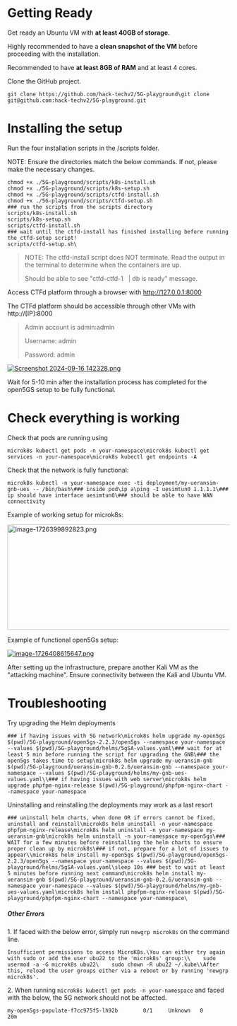 <h1 id="bkmrk-getting-ready">Getting Ready</h1>
<p id="bkmrk-get-a-ready-an-ubunt">Get ready an Ubuntu VM with <strong>at least 40GB of storage.</strong>&nbsp;</p>
<p id="bkmrk-highly-recommended-t">Highly recommended to have a <strong>clean snapshot of the VM</strong> before proceeding with the installation.</p>
<p id="bkmrk-recommended-to-have-">Recommended to have <strong>at least 8GB of RAM</strong> and at least 4 cores.&nbsp;</p>
<p id="bkmrk-clone-the-github-pro">Clone the GitHub project.&nbsp;</p>
<pre id="bkmrk-git-clone-https%3A%2F%2Fgi"><code class="language-shell">git clone https://github.com/hack-techv2/5G-playground\git clone git@github.com:hack-techv2/5G-playground.git</code></pre>
<h1 id="bkmrk-installing-the-setup">Installing the setup</h1>
<p id="bkmrk-run-the-two-installa">Run the four installation scripts in the /scripts folder.</p>
<p id="bkmrk-note%3A-ensure-the-dir">NOTE: Ensure the directories match the below commands. If not, please make the necessary changes.</p>
<pre id="bkmrk-.%2Fctfd-setup.sh.%2Fk8s"><code class="language-shell">chmod +x ./5G-playground/scripts/k8s-install.sh<br />chmod +x ./5G-playground/scripts/k8s-setup.sh<br />chmod +x ./5G-playground/scripts/ctfd-install.sh<br />chmod +x ./5G-playground/scripts/ctfd-setup.sh<br />### run the scripts from the scripts directory<br />scripts/k8s-install.sh<br />scripts/k8s-setup.sh<br />scripts/ctfd-install.sh<br />### wait until the ctfd-install has finished installing before running the ctfd-setup script!<br />scripts/ctfd-setup.sh\</code></pre>
<blockquote id="bkmrk-note%3A-the-ctfd-insta">
<p id="bkmrk-note%3A-the-ctfd-scrip">NOTE: The ctfd-install script does NOT terminate. Read the output in the terminal to determine when the containers are up.&nbsp;</p>
<p>Should be able to see "ctfd-ctfd-1 &nbsp; | db is ready" message.&nbsp;</p>
</blockquote>
<p id="bkmrk-access-ctfd-platform">Access CTFd platform through a browser with <a href="http://127.0.0.1:8000">http://127.0.0.1:8000</a></p>
<p id="bkmrk-the-ctfd-platform-sh">The CTFd platform should be accessible through other VMs with http://[IP]:8000</p>
<blockquote id="bkmrk-admin-account-is-adm">
<p>Admin account is admin:admin</p>
<p>Username: admin</p>
<p>Password: admin</p>
</blockquote>
<p id="bkmrk-"><a href="ctfd-1.png" target="_blank" rel="noopener"><img src="https://github.com/hack-techv2/5G-playground/blob/master/Images/ctfd-1.png" alt="Screenshot 2024-09-16 142328.png"></a></p>
<p id="bkmrk-wait-for-5-10-min-af">Wait for 5-10 min after the installation process has completed for the open5GS setup to be fully functional.</p>
<h1 id="bkmrk-check-everything-is-">Check everything is working</h1>
<p id="bkmrk-check-that-pods-are-">Check that pods are running using&nbsp;</p>
<pre id="bkmrk-microk8s-kubectl-get"><code class="language-shell">microk8s kubectl get pods -n your-namespace\microk8s kubectl get services -n your-namespace\microk8s kubectl get endpoints -A</code></pre>
<p id="bkmrk-check-that-the-netwo">Check that the network is fully functional:</p>
<pre id="bkmrk-kubectl-exec--it-dep"><code class="language-shell">microk8s kubectl -n your-namespace exec -ti deployment/my-ueransim-gnb-ues -- /bin/bash\### inside pod\ip a\ping -I uesimtun0 1.1.1.1\### ip should have interface uesimtun0\### should be able to have WAN connectivity</code></pre>
<p id="bkmrk-example-of-working-s">Example of working setup for microk8s:</p>
<p id="bkmrk--0"><a href="microk8s-working.png" target="_blank" rel="noopener"><img src="https://github.com/hack-techv2/5G-playground/blob/master/Images/microk8s-working.png" alt="image-1726399892823.png" width="524" height="238"></a></p>
<p id="bkmrk-example-of-functiona">Example of functional open5Gs setup:</p>
<p id="bkmrk--1"><a href="open5gs-working.png" target="_blank" rel="noopener"><img src="https://github.com/hack-techv2/5G-playground/blob/master/Images/open5gs-working.png" alt="image-1726408615647.png"></a></p>
<p id="bkmrk-%C2%A0-0">After setting up the infrastructure, prepare another Kali VM as the "attacking machine". Ensure connectivity between the Kali and Ubuntu VM.</p>
<h1 id="bkmrk-troubleshooting">Troubleshooting</h1>
<p id="bkmrk-try-upgrading-the-he">Try upgrading the Helm deployments</p>
<pre id="bkmrk-%23%23%23-if-having-issues"><code class="language-shell">### if having issues with 5G network\microk8s helm upgrade my-open5gs $(pwd)/5G-playground/open5gs-2.2.3/open5gs --namespace your-namespace --values $(pwd)/5G-playground/helms/5gSA-values.yaml\### wait for at least 5 min before running the script for upgrading the GNB\### the open5gs takes time to setup\microk8s helm upgrade my-ueransim-gnb $(pwd)/5G-playground/ueransim-gnb-0.2.6/ueransim-gnb --namespace your-namespace --values $(pwd)/5G-playground/helms/my-gnb-ues-values.yaml\\### if having issues with web server\microk8s helm upgrade phpfpm-nginx-release $(pwd)/5G-playground/phpfpm-nginx-chart --namespace your-namespace</code></pre>
<p id="bkmrk--2">Uninstalling and reinstalling the deployments may work as a last resort</p>
<pre id="bkmrk-%23%23%23-uninstall-helm-c"><code class="language-shell">### uninstall helm charts, when done OR if errors cannot be fixed, uninstall and reinstall\microk8s helm uninstall -n your-namespace phpfpm-nginx-release\microk8s helm uninstall -n your-namespace my-ueransim-gnb\microk8s helm uninstall -n your-namespace my-open5gs\### WAIT for a few minutes before reinstalling the helm charts to ensure proper clean up by microk8s\### if not, prepare for a lot of issues to appear\\microk8s helm install my-open5gs $(pwd)/5G-playground/open5gs-2.2.3/open5gs --namespace your-namespace --values $(pwd)/5G-playground/helms/5gSA-values.yaml\sleep 10s ### best to wait at least 5 minutes before running next command\microk8s helm install my-ueransim-gnb $(pwd)/5G-playground/ueransim-gnb-0.2.6/ueransim-gnb --namespace your-namespace --values $(pwd)/5G-playground/helms/my-gnb-ues-values.yaml\microk8s helm install phpfpm-nginx-release $(pwd)/5G-playground/phpfpm-nginx-chart --namespace your-namespace\</code></pre>
<h5 id="bkmrk-other-errors">Other Errors</h5>
<p id="bkmrk-1.-if-faced-with-the">1. If faced with the below error, simply run <code>newgrp microk8s</code> on the command line.&nbsp;</p>
<pre id="bkmrk-insufficient-permiss"><code class="language-shell">Insufficient permissions to access MicroK8s.\You can either try again with sudo or add the user ubu22 to the 'microk8s' group:\\&nbsp; &nbsp; sudo usermod -a -G microk8s ubu22\&nbsp; &nbsp; sudo chown -R ubu22 ~/.kube\\After this, reload the user groups either via a reboot or by running 'newgrp microk8s'.</code></pre>
<p id="bkmrk-2.%C2%A0when-running-micr">2.&nbsp;When running <code>microk8s kubectl get pods -n your-namespace</code> and faced with the below, the 5G network should not be affected.</p>
<pre id="bkmrk-my-open5gs-populate-"><code class="language-">my-open5gs-populate-f7cc975f5-lh92b        0/1     Unknown   0                20m</code></pre>
